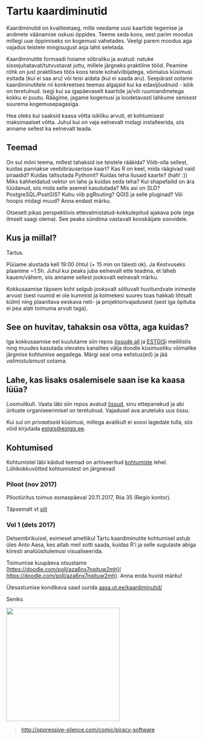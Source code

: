 # Tartu kaardiminutid
Kaardiminutid on kvaliteetaeg, mille veedame uusi kaartide tegemise
ja andmete väänamise oskusi õppides. Teeme seda koos, sest parim
moodus millegi uue õppimiseks on kogemusi vahetades. Veelgi parem
moodus aga vajadus teistele mingisugust asja lahti seletada.

Kaardiminutite formaadi hoiame sõbraliku ja avatud: natuke
sissejuhatavat/tutvustavat juttu, millele järgneks praktiline tööd.
Peamine rõhk on just praktilises töös koos teiste kohalviibijatega,
võimalus küsimusi esitada (kui ei saa aru) või teisi aidata (kui ei
saada aru). Seepärast ootame kaardiminutitele nii konkreetses teemas
algajaid kui ka edasijõudnuid - kõik on teretulnud. Isegi kui sa
igapäevaselt kaartide ja/või ruumiandmetega kokku ei puutu. Räägime,
jagame kogemusi ja loodetavasti lahkume senisest suurema
kogemusepagasiga.

Hea oleks kui saaksid kaasa võtta isikliku arvuti, et kohtumisest
maksimaalset võtta. Juhul kui on vaja eelnevalt midagi installeerida,
siis anname sellest ka eelnevalt teada.

## Teemad
On sul mõni teema, millest tahaksid ise teistele rääkida? Võib-olla
sellest, kuidas pannakse veebibrauserisse kaart? Kas R on keel,
mida räägivad vaid piraadid? Kuidas taltsutada Pythonit?
Kuidas teha ilusaid kaarte? (hah! :)) Miks kahheldatud vektor on
lahe ja kuidas seda teha? Kui shapefailid on ära tüüdanud, siis
mida selle asemel kasututada? Mis asi on SLD? PostgreSQL/PostGIS?
Kuhu viib pgRouting? QGIS ja selle pluginad? Või hoopis midagi muud?
Anna endast märku.

Otseselt pikas perspektiivis ettevalmistatud-kokkulepitud ajakava
pole (ega ilmselt saagi olema). See peaks sündima vastavalt
kooskäijate soovidele.

## Kus ja millal?
Tartus.

Püüame alustada kell 19:00 õhtul (+ 15 min on täiesti ok). Ja
Kestvuseks plaanime ~1.5h. Juhul kui peaks juba eelnevalt ette
teadma, et läheb kauem/vähem, siis anname sellest jooksvalt eelnevalt
märku.

Kokkusaamise täpsem koht selgub jooksvalt sõltuvalt huvitundvate
inimeste arvust (sest ruumid ei ole kummist ja kolmekesi suures toas
hakkab lihtsalt külm) ning plaanitava eeskava neti- ja projektorivajadusest
(sest iga õpituba ei pea alati toimuma arvuti taga).

## See on huvitav, tahaksin osa võtta, aga kuidas?
Iga kokkusaamise eel kuulutame siin repos [õssude all](
https://github.com/kaardiminutid/kaardiminutid/issues) ja
[ESTGIS](http://estgis.ee)i meililistis ning muudes kasutada
olevates kanalites välja doodle küsimustiku võimalike järgmise kohtumise
aegadega. Märgi seal oma eelistus(ed) ja jää _valimistulemust_ ootama.

## Lahe, kas lisaks osalemisele saan ise ka kaasa lüüa?
Loomulikult. Vaata läbi siin repos avatud [õssud](
https://github.com/kaardiminutid/kaardiminutid/issues), sinu ettepanekud
ja abi ürituste organiseerimisel on teretulnud. Vajadusel ava aruteluks
uus õssu.

Kui sul on _privaatseid_ küsimusi, millega avalikult ei soovi lagedale tulla,
siis võid kirjutada estgis@estgis.ee.

## Kohtumised
Kohtumistel läbi käidud teemad on arhiveeritud [kohtumiste](kohtumised/README.md)
lehel. Lühikokkuvõtted kohtumistest on järgnevad

### Piloot (nov 2017)
Pilootüritus toimus esmaspäeval 20.11.2017, Riia 35 (Regio kontor).

Täpsemalt vt [siit](kohtumised/README.md)

### Vol 1 (dets 2017)
Detsembrikuisel, esimesel ametlikul Tartu kaardiminutite kohtumisel astub üles
Anto Aasa, kes aitab meil sotti saada, kuidas R'i ja selle sugulaste abiga
kiiresti analüüsitulemusi visualiseerida.

Toimumise kuupäeva otsustame [https://doodle.com/poll/aza6nx7nqituw2mh](
https://doodle.com/poll/aza6nx7nqituw2mh). Anna enda huvist märku!

Ülesastumise kondikava saad uurida [aasa.ut.ee/kaardiminutid/](http://aasa.ut.ee/kaardiminutid/)

Seniks

<img src="http://oppressive-silence.com/wp-content/uploads/2016/12/piracysoftware.jpg" width=300/>

> http://oppressive-silence.com/comic/piracy-software
